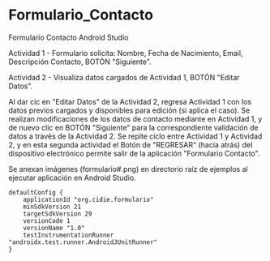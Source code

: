 # Formulario_Contacto
Formulario Contacto Android Studio

Actividad 1 -
Formulario solicita:
Nombre,
Fecha de Nacimiento,
Email,
Descripción Contacto,
BOTÓN "Siguiente".

Actividad 2 -
Visualiza datos cargados de Actividad 1,
BOTÓN "Editar Datos".

Al dar cic en "Editar Datos" de la Actividad 2,
regresa Actividad 1 con los datos previos cargados y disponibles para edición (si aplica el caso). 
Se realizan modificaciones de los datos de contacto mediante en Actividad 1, y de nuevo clic en BOTÓN "Siguiente" 
para la correspondiente validación de datos a través de la Actividad 2. 
Se repite ciclo entre Actividad 1 y Actividad 2, y en esta segunda actividad el Botón de "REGRESAR" (hacia atrás) del dispositivo 
electrónico permite salir de la aplicación "Formulario Contacto".

Se anexan imágenes (formulario#.png) en directorio raíz de ejemplos al ejecutar aplicación en Android Studio.


    
    defaultConfig {
        applicationId "org.cidie.formulario"
        minSdkVersion 21
        targetSdkVersion 29
        versionCode 1
        versionName "1.0"
        testInstrumentationRunner "androidx.test.runner.AndroidJUnitRunner"
    }

